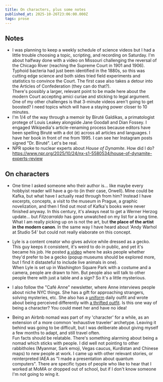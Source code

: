 ```yaml
---
title: On characters, plus some notes
published_at: 2025-10-26T23:06:00.000Z
tags: prose
---
```


## Notes

- I was planning to keep a weekly schedule of science videos but I had a little trouble choosing a topic, scripting, and recording on Saturday. I'm about halfway done with a video on Missouri challenging the reversal of the Chicago River (reaching the Supreme Court in 1901 and 1906). Typhoid bacteria had just been identified in the 1880s, so this was cutting edge science and both sides tried field experiments and statistics to convince the Court. The first case also takes a detour into the Articles of Confederation (they can do that?). <br/>There's possibly a larger, relevant point to be made here about the modern Court accepting amici curiae and sticking to legal argument. <br/>One of my other challenges is that 3-minute videos aren't going to get boosted? I need topics which will have a staying power closer to 10 minutes.
- I'm 1/4 of the way through a memoir by Biruté Galdikas, a primatologist protege of Louis Leakey alongside Jane Goodall and Dian Fossey. I engaged Wikipedia's article-renaming process because editors have been spelling Biruté with a dot (ė) across all articles and languages. I have her book in front of me from 1995. I can see her Instagram posts signed "Dr. Biruté". Let's be real.
-   NPR spoke to nuclear experts about *House of Dynamite*. How did I do? https://www.npr.org/2025/10/24/nx-s1-5580534/house-of-dynamite-experts-review

## On characters

- One time I asked someone who their author is… like maybe every hobbyist reader will have a go-to (in their case, Orwell). Mine could be Kafka, but what have I actually read through from him? Instead I have excerpts, concepts, a visit to the museum in Prague, a graphic novelization, and then I find out most of Kafka's books were never finished anyway. In this century, it's always neat to get a Werner Herzog update… but *Fitzcarraldo* has gone unwatched on my list for a long time. What I am really picking up on is not the art, but **the place of the artist in the modern canon**. In the same way I have heard  about 'Andy Warhol at Studio 54' but could not really elaborate on this concept.

- Lyle is a content creator who gives advice while dressed as a gecko. This guy keeps it consistent, it's weird to do in public, and yet it's became his job. He posted [a video](https://www.youtube.com/watch?v=Otm9cDuVTfw) where he asks people whether they'd prefer to be a gecko (popup museums should be explored more, but I find it distasteful to include live animals in one). <br/> When Lyle is set up in Washington Square Park with a costume and a camera, people are drawn to him. But people also will talk to other people there with just a table and a sign? So it's a little mysterious.

- I also follow the "Café Anne" newsletter, where Anne interviews people about niche NYC things. She has a gift for approaching strangers, solving mysteries, etc. She also has a [uniform](https://annekadet.substack.com/p/uniform) daily outfit and wrote about being perceived differently with [a thrifted outfit](https://annekadet.substack.com/p/outfit). Is this one way of being a character? You could meet her and have no idea!

- Being an Airbnb nomad was part of my 'character' for a while, as an extension of a more common 'exhaustive traveler' archetype. Leaving it behind was going to be difficult, but I was deliberate about giving myself a few months to adapt, and still travel often. <br/> Fun facts should be relatable. There's something alarming about being a nomad which sticks with people. I did well not pointing to other rabbitholes (Myanmar, Sark emoji, Vegas caucus, Kurdistan and Chinese maps) to new people at work. I came up with other relevant stories, or reinterpreted IAEA as "I made a presentation about quantum computers". There are specific types of people who like to hear that I worked at MoMA or dropped out of school, but if I don't know someone I'm not going to wing it.

<br/>
<br/>
<br/>
